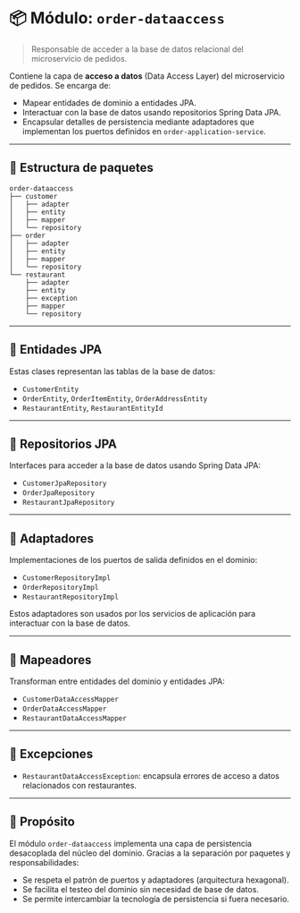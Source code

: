 # 📦 Módulo: `order-dataaccess`

> Responsable de acceder a la base de datos relacional del microservicio de pedidos.

Contiene la capa de **acceso a datos** (Data Access Layer) del microservicio de pedidos. Se encarga de:

- Mapear entidades de dominio a entidades JPA.
- Interactuar con la base de datos usando repositorios Spring Data JPA.
- Encapsular detalles de persistencia mediante adaptadores que implementan los puertos definidos en `order-application-service`.

---

## 🧩 Estructura de paquetes

```plaintext
order-dataaccess
├── customer
│   ├── adapter
│   ├── entity
│   ├── mapper
│   └── repository
├── order
│   ├── adapter
│   ├── entity
│   ├── mapper
│   └── repository
└── restaurant
    ├── adapter
    ├── entity
    ├── exception
    ├── mapper
    └── repository
```

---

## 🧱 Entidades JPA

Estas clases representan las tablas de la base de datos:

- `CustomerEntity`
- `OrderEntity`, `OrderItemEntity`, `OrderAddressEntity`
- `RestaurantEntity`, `RestaurantEntityId`

---

## 🔁 Repositorios JPA

Interfaces para acceder a la base de datos usando Spring Data JPA:

- `CustomerJpaRepository`
- `OrderJpaRepository`
- `RestaurantJpaRepository`

---

## 🔁 Adaptadores

Implementaciones de los puertos de salida definidos en el dominio:

- `CustomerRepositoryImpl`
- `OrderRepositoryImpl`
- `RestaurantRepositoryImpl`

Estos adaptadores son usados por los servicios de aplicación para interactuar con la base de datos.

---

## 🔄 Mapeadores

Transforman entre entidades del dominio y entidades JPA:

- `CustomerDataAccessMapper`
- `OrderDataAccessMapper`
- `RestaurantDataAccessMapper`

---

## 🚨 Excepciones

- `RestaurantDataAccessException`: encapsula errores de acceso a datos relacionados con restaurantes.

---

## 🎯 Propósito

El módulo `order-dataaccess` implementa una capa de persistencia desacoplada del núcleo del dominio. Gracias a la separación por paquetes y responsabilidades:

- Se respeta el patrón de puertos y adaptadores (arquitectura hexagonal).
- Se facilita el testeo del dominio sin necesidad de base de datos.
- Se permite intercambiar la tecnología de persistencia si fuera necesario.